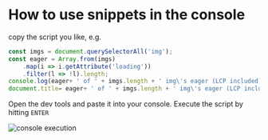 # How to use snippets in the console

copy the script you like, e.g.

```js
const imgs = document.querySelectorAll('img');
const eager = Array.from(imgs)
    .map(i => i.getAttribute('loading'))
    .filter(l => !l).length;
console.log(eager+ ' of ' + imgs.length + ' img\'s eager (LCP included)');
document.title= eager+ ' of ' + imgs.length + ' img\'s eager (LCP included)';
```

Open the dev tools and paste it into your console. Execute the script by hitting `ENTER`

![console execution](https://user-images.githubusercontent.com/4904455/206262209-ad67fc96-ae3c-4b5b-afe8-e6847af7cc93.png)
